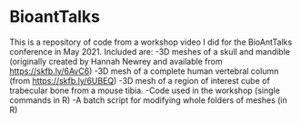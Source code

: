# BioantTalks
This is a repository of code from a workshop video I did for the BioAntTalks conference in May 2021. 
Included are: 
-3D meshes of a skull and mandible (originally created by Hannah Newrey and available from https://skfb.ly/6AvC6)
-3D mesh of a complete human vertebral column (from https://skfb.ly/6UBEQ)
-3D mesh of a region of interest cube of trabecular bone from a mouse tibia.
-Code used in the workshop (single commands in R)
-A batch script for modifying whole folders of meshes (in R)
